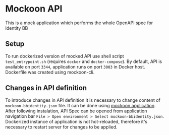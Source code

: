 # Mockoon API

This is a mock application which performs the whole OpenAPI spec for Identity BB

## Setup

To run dockerized version of mocked API use shell script `test_entrypoint.sh`
(requires `docker` and `docker-compose`). By default, API is available on port
`3344`, application runs on port `3003` in Docker host. Dockerfile was created
using mockoon-cli.

## Changes in API definition

To introduce changes in API definition it is necessary to change content of
`mockoon-bbidentity.json` file. It can be done using
[mockoon application](https://mockoon.com/). After following instalation, API
Spec can be opened from application navigation bar
`File > Open environment > Select mockoon-bbidentity.json`. Dockerized
instance of application is not hot-reloaded, therefore it's necessary to restart
server for changes to be applied.
